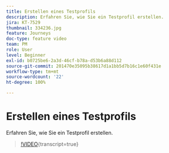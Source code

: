 ```yaml
---
title: Erstellen eines Testprofils
description: Erfahren Sie, wie Sie ein Testprofil erstellen.
jira: KT-7529
thumbnail: 334236.jpg
feature: Journeys
doc-type: feature video
team: PM
role: User
level: Beginner
exl-id: b0725be6-2a3d-46cf-b78a-d53b6a88d112
source-git-commit: 201470e35095b38617d1a1bb5d7b16c1e60f431e
workflow-type: tm+mt
source-wordcount: '22'
ht-degree: 100%

---
```


# Erstellen eines Testprofils

Erfahren Sie, wie Sie ein Testprofil erstellen.

>[!VIDEO](https://video.tv.adobe.com/v/334236?quality=12&learn=on){transcript=true}
